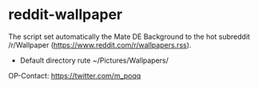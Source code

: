 # reddit-wallpaper
The script set automatically the Mate DE Background to the hot subreddit /r/Wallpaper (https://www.reddit.com/r/wallpapers.rss).
+ Default directory rute ~/Pictures/Wallpapers/


OP-Contact: https://twitter.com/m_poqq
